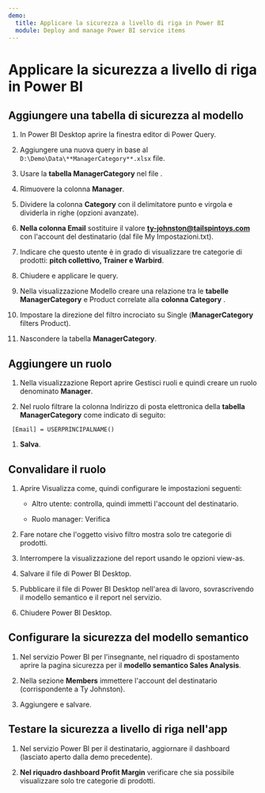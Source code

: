 ```yaml
---
demo:
  title: Applicare la sicurezza a livello di riga in Power BI
  module: Deploy and manage Power BI service items
---
```


# Applicare la sicurezza a livello di riga in Power BI

## Aggiungere una tabella di sicurezza al modello

1. In Power BI Desktop aprire la finestra editor di Power Query.

1. Aggiungere una nuova query in base al `D:\Demo\Data\**ManagerCategory**.xlsx` file.

1. Usare la **tabella ManagerCategory** nel file .

1. Rimuovere la colonna **Manager**.

1. Dividere la colonna **Category** con il delimitatore punto e virgola e dividerla in righe (opzioni avanzate).

1. **Nella colonna Email** sostituire il valore **<ty-johnston@tailspintoys.com>** con l'account del destinatario (dal file My Impostazioni.txt).

1. Indicare che questo utente è in grado di visualizzare tre categorie di prodotti: **pitch collettivo, Trainer e Warbird**.

1. Chiudere e applicare le query.

1. Nella visualizzazione Modello creare una relazione tra le **tabelle ManagerCategory** e Product correlate alla **colonna Category** .

1. Impostare la direzione del filtro incrociato su Single (**ManagerCategory** filters Product).

1. Nascondere la tabella **ManagerCategory**.

## Aggiungere un ruolo

1. Nella visualizzazione Report aprire Gestisci ruoli e quindi creare un ruolo denominato **Manager**.

1. Nel ruolo filtrare la colonna Indirizzo di posta elettronica della **tabella ManagerCategory** come indicato di seguito:

  ```dax
   [Email] = USERPRINCIPALNAME()
   ```

1. **Salva**.

## Convalidare il ruolo

1. Aprire Visualizza come, quindi configurare le impostazioni seguenti:

    - Altro utente: controlla, quindi immetti l'account del destinatario.

    - Ruolo manager: Verifica

1. Fare notare che l'oggetto visivo filtro mostra solo tre categorie di prodotti.

1. Interrompere la visualizzazione del report usando le opzioni view-as.

1. Salvare il file di Power BI Desktop.

1. Pubblicare il file di Power BI Desktop nell'area di lavoro, sovrascrivendo il modello semantico e il report nel servizio.

1. Chiudere Power BI Desktop.

## Configurare la sicurezza del modello semantico

1. Nel servizio Power BI per l'insegnante, nel riquadro di spostamento aprire la pagina sicurezza per il **modello semantico Sales Analysis**.

1. Nella sezione **Members** immettere l'account del destinatario (corrispondente a Ty Johnston).

1. Aggiungere e salvare.

## Testare la sicurezza a livello di riga nell'app

1. Nel servizio Power BI per il destinatario, aggiornare il dashboard (lasciato aperto dalla demo precedente).

1. **Nel riquadro dashboard Profit Margin** verificare che sia possibile visualizzare solo tre categorie di prodotti.
